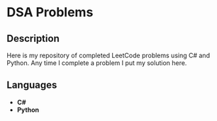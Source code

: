 <h1> DSA Problems </h1>

<h2>Description</h2>
Here is my repository of completed LeetCode problems using C# and Python. Any time I complete a problem I put my solution here.
<br/>

<h2>Languages</h2>

- <b>C#</b>
- <b>Python</b> 

<!--
 ```diff
- text in red
+ text in green
! text in orange
# text in gray
@@ text in purple (and bold)@@
```
--!>
